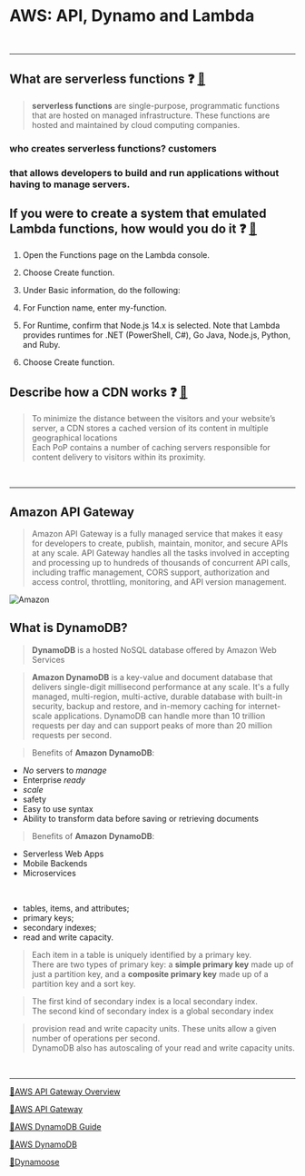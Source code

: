 # AWS: API, Dynamo and Lambda

<br><hr>

## What are serverless functions ❓ [📁](https://www.pubnub.com/blog/what-is-a-serverless-function/)

> **serverless functions** are single-purpose, programmatic functions that are hosted on managed infrastructure. These functions are hosted and maintained by cloud computing companies.

### who creates serverless functions? customers

### that allows developers to build and run applications without having to manage servers.

## If you were to create a system that emulated Lambda functions, how would you do it ❓ [📁](https://docs.aws.amazon.com/lambda/latest/dg/getting-started-create-function.html)

1. Open the Functions page on the Lambda console.

2. Choose Create function.

3. Under Basic information, do the following:

4. For Function name, enter my-function.

5. For Runtime, confirm that Node.js 14.x is selected. Note that Lambda provides runtimes for .NET (PowerShell, C#), Go Java, Node.js, Python, and Ruby.

6. Choose Create function.

## Describe how a CDN works ❓ [📁](https://www.imperva.com/learn/performance/what-is-cdn-how-it-works/)

> To minimize the distance between the visitors and your website’s server, a CDN stores a cached version of its content in multiple geographical locations <br>
> Each PoP contains a number of caching servers responsible for content delivery to visitors within its proximity.

<br><hr>

## Amazon API Gateway

> Amazon API Gateway is a fully managed service that makes it easy for developers to create, publish, maintain, monitor, and secure APIs at any scale.
> API Gateway handles all the tasks involved in accepting and processing up to hundreds of thousands of concurrent API calls, including traffic management, CORS support, authorization and access control, throttling, monitoring, and API version management.

![Amazon](https://d1.awsstatic.com/serverless/New-API-GW-Diagram.c9fc9835d2a9aa00ef90d0ddc4c6402a2536de0d.png)

## What is DynamoDB?

> **DynamoDB** is a hosted NoSQL database offered by Amazon Web Services

> **Amazon DynamoDB** is a key-value and document database that delivers single-digit millisecond performance at any scale. It's a fully managed, multi-region, multi-active, durable database with built-in security, backup and restore, and in-memory caching for internet-scale applications. DynamoDB can handle more than 10 trillion requests per day and can support peaks of more than 20 million requests per second.

> Benefits of **Amazon DynamoDB**:

- _No_ servers to _manage_
- Enterprise _ready_
- _scale_
- safety
- Easy to use syntax
- Ability to transform data before saving or retrieving documents

> Benefits of **Amazon DynamoDB**:

- Serverless Web Apps
- Mobile Backends
- Microservices

<br>

- tables, items, and attributes;
- primary keys;
- secondary indexes;
- read and write capacity.

> Each item in a table is uniquely identified by a primary key. <br>
> There are two types of primary key: a **simple primary key** made up of just a partition key, and a **composite primary key** made up of a partition key and a sort key.

> The first kind of secondary index is a local secondary index. <br>
> The second kind of secondary index is a global secondary index

> provision read and write capacity units. These units allow a given number of operations per second.<br>
> DynamoDB also has autoscaling of your read and write capacity units.

<br><hr>

[📁AWS API Gateway Overview](https://www.serverless.com/amazon-api-gateway) <br>

[📁AWS API Gateway](https://aws.amazon.com/api-gateway/) <br>

[📁AWS DynamoDB Guide](https://www.dynamodbguide.com/what-is-dynamo-db/) <br>

[📁AWS DynamoDB](https://aws.amazon.com/dynamodb/) <br>

[📁Dynamoose](https://dynamoosejs.com/getting_started/Introduction/) <br>
